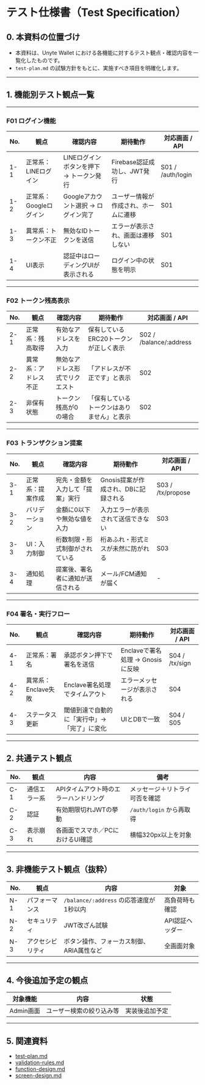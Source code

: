 # テスト仕様書（Test Specification）

## 0. 本資料の位置づけ
- 本資料は、Unyte Wallet における各機能に対するテスト観点・確認内容を一覧化したものです。
- `test-plan.md` の試験方針をもとに、実施すべき項目を明確化します。

---

## 1. 機能別テスト観点一覧

---

### F01 ログイン機能

| No. | 観点                     | 確認内容                                     | 期待動作                                 | 対応画面 / API         |
|-----|--------------------------|----------------------------------------------|------------------------------------------|-------------------------|
| 1-1 | 正常系：LINEログイン     | LINEログインボタンを押下 → トークン発行     | Firebase認証成功し、JWT発行              | S01 / /auth/login       |
| 1-2 | 正常系：Googleログイン   | Googleアカウント選択 → ログイン完了         | ユーザー情報が作成され、ホームに遷移     | S01                     |
| 1-3 | 異常系：トークン不正     | 無効なIDトークンを送信                       | エラーが表示され、画面は遷移しない       | S01                     |
| 1-4 | UI表示                   | 認証中はローディングUIが表示される           | ログイン中の状態を明示                   | S01                     |

---

### F02 トークン残高表示

| No. | 観点                   | 確認内容                               | 期待動作                                 | 対応画面 / API         |
|-----|------------------------|----------------------------------------|------------------------------------------|-------------------------|
| 2-1 | 正常系：残高取得       | 有効なアドレスを入力                  | 保有しているERC20トークンが正しく表示   | S02 / /balance/:address |
| 2-2 | 異常系：アドレス不正   | 無効なアドレス形式でリクエスト         | 「アドレスが不正です」と表示            | S02                     |
| 2-3 | 非保有状態             | トークン残高が0の場合                  | 「保有しているトークンはありません」と表示 | S02                     |

---

### F03 トランザクション提案

| No. | 観点                     | 確認内容                                        | 期待動作                              | 対応画面 / API   |
|-----|--------------------------|-------------------------------------------------|---------------------------------------|-------------------|
| 3-1 | 正常系：提案作成         | 宛先・金額を入力して「提案」実行               | Gnosis提案が作成され、DBに記録される | S03 / /tx/propose |
| 3-2 | バリデーション           | 金額に0以下や無効な値を入力                     | 入力エラーが表示されて送信できない   | S03               |
| 3-3 | UI：入力制御             | 桁数制限・形式制御がされている                 | 桁あふれ・形式ミスが未然に防がれる   | S03               |
| 3-4 | 通知処理                 | 提案後、署名者に通知が送信される               | メール/FCM通知が届く                  | -                 |

---

### F04 署名・実行フロー

| No. | 観点                   | 確認内容                                          | 期待動作                                | 対応画面 / API |
|-----|------------------------|---------------------------------------------------|-----------------------------------------|-----------------|
| 4-1 | 正常系：署名           | 承認ボタン押下で署名を送信                       | Enclaveで署名処理 → Gnosisに反映       | S04 / /tx/sign  |
| 4-2 | 異常系：Enclave失敗    | Enclave署名処理でタイムアウト                    | エラーメッセージが表示される            | S04             |
| 4-3 | ステータス更新         | 閾値到達で自動的に「実行中」→「完了」に変化     | UIとDBで一致                            | S04 / S05       |

---

## 2. 共通テスト観点

| No. | 観点         | 内容                                 | 備考                       |
|-----|--------------|--------------------------------------|----------------------------|
| C-1 | 通信エラー系 | APIタイムアウト時のエラーハンドリング | メッセージ＋リトライ可否を確認 |
| C-2 | 認証         | 有効期限切れJWTの挙動                | `/auth/login` から再取得     |
| C-3 | 表示崩れ     | 各画面でスマホ／PCにおけるUI確認      | 横幅320px以上を対象         |

---

## 3. 非機能テスト観点（抜粋）

| No. | 観点             | 内容                                      | 対象                   |
|-----|------------------|-------------------------------------------|------------------------|
| N-1 | パフォーマンス     | `/balance/:address` の応答速度が1秒以内   | 高負荷時も確認         |
| N-2 | セキュリティ       | JWT改ざん試験                             | API認証ヘッダー         |
| N-3 | アクセシビリティ   | ボタン操作、フォーカス制御、ARIA属性など | 全画面対象             |

---

## 4. 今後追加予定の観点

| 対象機能 | 内容                     | 状態     |
|----------|--------------------------|----------|
| Admin画面 | ユーザー検索の絞り込み等 | 実装後追加予定 |

---

## 5. 関連資料
- [test-plan.md](./test-plan.md)
- [validation-rules.md](./validation-rules.md)
- [function-design.md](../basic/function-design.md)
- [screen-design.md](../basic/screen-design.md)
